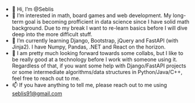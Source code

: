 - 👋 Hi, I’m @Seblis
- 👀 I’m interested in math, board games and web development. My long-term goal is becoming profficient in data science since I have solid math background. Due to my break I want to re-learn basics before I will dive deep into the more difficult stuff.
- 🌱 I’m currently learning Django, Bootstrap, jQuery and FastAPI (with Jinja2). I have Numpy, Pandas, .NET and React on the horizon.
- 💞️ I am pretty much looking forward towards some collabs, but I like to be really good at a technology before I work with someone using it. Regardless of that, if you want some help with Django/FastAPI projects or some intermediate algorithms/data structures in Python/Java/C++, feel free to reach out to me.
- 📫 If you have anything to tell me, please reach out to me using seblis91@gmail.com
<!---
Seblis/Seblis is a ✨ special ✨ repository because its `README.md` (this file) appears on your GitHub profile.
You can click the Preview link to take a look at your changes.
--->

